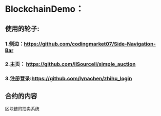 # BlockchainDemo：

## 使用的轮子:

### 1.侧边：https://github.com/codingmarket07/Side-Navigation-Bar



### 2.主页： https://github.com/llSourcell/simple_auction



### 3.注册登录:https://github.com/lynachen/zhihu_login

## 合约的内容
区块链的拍卖系统

